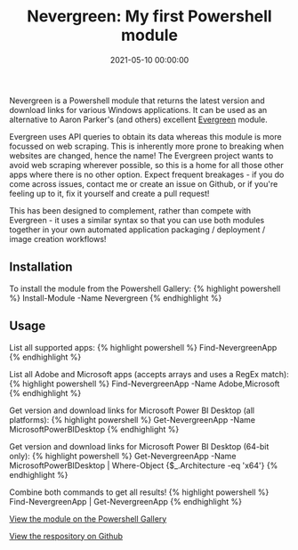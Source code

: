 ﻿---
title: 'Nevergreen: My first Powershell module'
slug: nevergreen-my-first-powershell-module
date: '2021-05-10 00:00:00'
layout: single
classes: wide
categories:
  - Powershell
tags:
  - Powershell
---

Nevergreen is a Powershell module that returns the latest version and download links for various Windows applications. It can be used as an alternative to Aaron Parker's (and others) excellent [Evergreen](https://stealthpuppy.com/Evergreen/index.html) module.

<!--More-->
Evergreen uses API queries to obtain its data whereas this module is more focussed on web scraping. This is inherently more prone to breaking when websites are changed, hence the name! The Evergreen project wants to avoid web scraping wherever possible, so this is a home for all those other apps where there is no other option. Expect frequent breakages - if you do come across issues, contact me or create an issue on Github, or if you're feeling up to it, fix it yourself and create a pull request!

This has been designed to complement, rather than compete with Evergreen - it uses a similar syntax so that you can use both modules together in your own automated application packaging / deployment / image creation workflows!

## Installation
To install the module from the Powershell Gallery:
{% highlight powershell %}
Install-Module -Name Nevergreen
{% endhighlight %}

## Usage
List all supported apps:
{% highlight powershell %}
Find-NevergreenApp
{% endhighlight %}

List all Adobe and Microsoft apps (accepts arrays and uses a RegEx match):
{% highlight powershell %}
Find-NevergreenApp -Name Adobe,Microsoft
{% endhighlight %}

Get version and download links for Microsoft Power BI Desktop (all platforms):
{% highlight powershell %}
Get-NevergreenApp -Name MicrosoftPowerBIDesktop
{% endhighlight %}

Get version and download links for Microsoft Power BI Desktop (64-bit only):
{% highlight powershell %}
Get-NevergreenApp -Name MicrosoftPowerBIDesktop | Where-Object {$_.Architecture -eq 'x64'}
{% endhighlight %}

Combine both commands to get all results!
{% highlight powershell %}
Find-NevergreenApp | Get-NevergreenApp
{% endhighlight %}

[View the module on the Powershell Gallery](https://www.powershellgallery.com/packages/Nevergreen)

[View the respository on Github](https://github.com/DanGough/Nevergreen)
